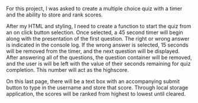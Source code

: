 For this project, I was asked to create a multiple choice quiz with a timer and the ability to store and rank scores. 

After my HTML and styling, I need to create a function to start the quiz from an on click button selection. Once selected, a 45 second timer will begin along with the presentation of the first question. The right or wrong answer is indicated in the console log. If the wrong answer is selected, 15 seconds will be removed from the timer, and the next question will be displayed. After answering all of the questions, the question container will be removed, and the user is will be left with the value of their seconds remaining for quiz completion. This number will act as the highscore.  

On this last page, there will be a text box with an accompanying submit button to type in the username and store that score. Through local storage application, the scores will be ranked from highest to lowest until cleared. 
